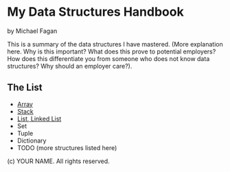 # My Data Structures Handbook

by Michael Fagan

This is a summary of the data structures I have mastered. (More explanation here.
Why is this important? What does this prove to potential employers? How does this
differentiate you from someone who does not know data structures? Why should an
employer care?).

## The List

* [Array](array.md)
* [Stack](stack.md)
* [List, Linked List](List,LinkedList.md)
* Set
* Tuple
* Dictionary
* TODO (more structures listed here)

(c) YOUR NAME. All rights reserved.
